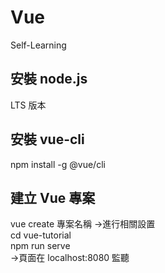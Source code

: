 # Vue
Self-Learning

## 安裝 node.js
LTS 版本

## 安裝 vue-cli
npm install -g @vue/cli

## 建立 Vue 專案
vue create 專案名稱
->進行相關設置  
cd vue-tutorial  
npm run serve  
->頁面在 localhost:8080 監聽
